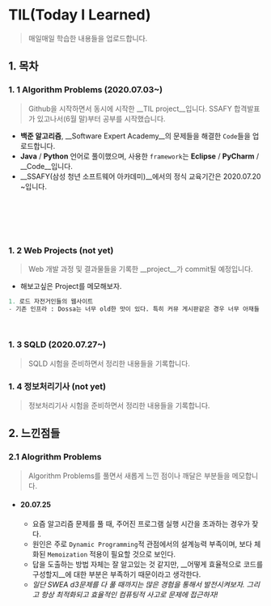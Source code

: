 # TIL(Today I Learned)

> 매일매일 학습한 내용들을 업로드합니다.



## 1. 목차

### 1. 1 Algorithm Problems (2020.07.03~)

> Github을 시작하면서 동시에 시작한 __TIL project__입니다.
> SSAFY 합격발표가 있고나서(6월 말)부터 공부를 시작했습니다.

- __백준 알고리즘__,  __Software Expert Academy__의 문제들을 해결한 `Code`들을 업로드합니다.
- __Java__ / __Python__ 언어로 풀이했으며, 사용한 `framework`는 __Eclipse__ / __PyCharm__ / __Code__입니다.
- __SSAFY(삼성 청년 소프트웨어 아카데미)__에서의 정식 교육기간은 2020.07.20 ~입니다.

```






```



### 1. 2 Web Projects (not yet)

> Web 개발 과정 및 결과물들을 기록한 __project__가 commit될 예정입니다. 

- 해보고싶은 Project를 메모해보자.

```python
1. 로드 자전거인들의 웹사이트
- 기존 인프라 : Dossa는 너무 old한 맛이 있다. 특히 커뮤 게시판같은 경우 너무 아재들 공간이면서 진부하다.
    
  
```



### 1. 3 SQLD (2020.07.27~)

> SQLD 시험을 준비하면서 정리한 내용들을 기록합니다.



### 1. 4 정보처리기사 (not yet)

> 정보처리기사 시험을 준비하면서 정리한 내용들을 기록합니다.







## 2. 느낀점들

### 2.1 Alogrithm Problems

> Algorithm Problems를 풀면서 새롭게 느낀 점이나 깨달은 부분들을 메모합니다.

- #### 20.07.25 

  - 요즘 알고리즘 문제를 풀 때, 주어진 프로그램 실행 시간을 초과하는 경우가 잦다.
  - 원인은 주로 `Dynamic Programming`적 관점에서의 설계능력 부족이며, 보다 체화된 `Memoization` 적용이 필요할 것으로 보인다.
  - 답을 도출하는 방법 자체는 잘 알고있는 것 같지만, __어떻게 효율적으로 코드를 구성할지__에 대한 부분은 부족하기 때문이라고 생각한다.
  - _일단 SWEA d3문제를 다 풀 때까지는 많은 경험을 통해서 발전시켜보자. 그리고 항상 최적화되고 효율적인 컴퓨팅적 사고로 문제에 접근하자!_
  
  

